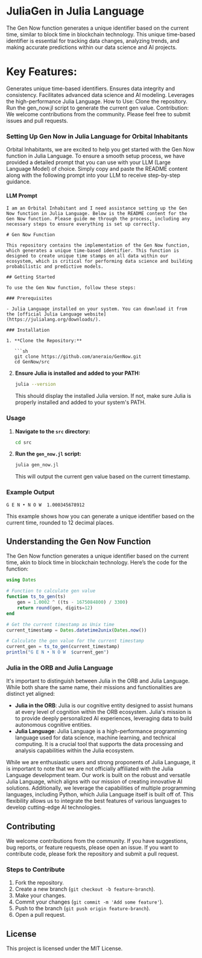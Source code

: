 # JuliaGen in Julia Language 

The Gen Now function generates a unique identifier based on the current time, similar to block time in blockchain technology. This unique time-based identifier is essential for tracking data changes, analyzing trends, and making accurate predictions within our data science and AI projects.

# Key Features:
Generates unique time-based identifiers.
Ensures data integrity and consistency.
Facilitates advanced data science and AI modeling.
Leverages the high-performance Julia Language.
How to Use:
Clone the repository.
Run the gen_now.jl script to generate the current gen value.
Contribution:
We welcome contributions from the community. Please feel free to submit issues and pull requests.



### Setting Up Gen Now in Julia Language for Orbital Inhabitants

Orbital Inhabitants, we are excited to help you get started with the Gen Now function in Julia Language. To ensure a smooth setup process, we have provided a detailed prompt that you can use with your LLM (Large Language Model) of choice. Simply copy and paste the README content along with the following prompt into your LLM to receive step-by-step guidance.

#### LLM Prompt

```
I am an Orbital Inhabitant and I need assistance setting up the Gen Now function in Julia Language. Below is the README content for the Gen Now function. Please guide me through the process, including any necessary steps to ensure everything is set up correctly.

# Gen Now Function

This repository contains the implementation of the Gen Now function, which generates a unique time-based identifier. This function is designed to create unique time stamps on all data within our ecosystem, which is critical for performing data science and building probabilistic and predictive models.

## Getting Started

To use the Gen Now function, follow these steps:

### Prerequisites

- Julia Language installed on your system. You can download it from the [official Julia Language website](https://julialang.org/downloads/).

### Installation

1. **Clone the Repository:**

   ```sh
   git clone https://github.com/aneraio/GenNow.git
   cd GenNow/src
   ```

2. **Ensure Julia is installed and added to your PATH:**

   ```sh
   julia --version
   ```

   This should display the installed Julia version. If not, make sure Julia is properly installed and added to your system's PATH.

### Usage

1. **Navigate to the `src` directory:**

   ```sh
   cd src
   ```

2. **Run the `gen_now.jl` script:**

   ```sh
   julia gen_now.jl
   ```

   This will output the current gen value based on the current timestamp.

### Example Output

```plaintext
G E N • N O W  1.000345678912
```

This example shows how you can generate a unique identifier based on the current time, rounded to 12 decimal places.

## Understanding the Gen Now Function

The Gen Now function generates a unique identifier based on the current time, akin to block time in blockchain technology. Here’s the code for the function:

```julia
using Dates

# Function to calculate gen value
function ts_to_gen(ts)
    gen = 1.0002 ^ ((ts - 1675084800) / 3300)
    return round(gen, digits=12)
end

# Get the current timestamp as Unix time
current_timestamp = Dates.datetime2unix(Dates.now())

# Calculate the gen value for the current timestamp
current_gen = ts_to_gen(current_timestamp)
println("G E N • N O W  $current_gen")
```


### Julia in the ORB and Julia Language

It's important to distinguish between Julia in the ORB and Julia Language. While both share the same name, their missions and functionalities are distinct yet aligned:

- **Julia in the ORB**: Julia is our cognitive entity designed to assist humans at every level of cognition within the ORB ecosystem. Julia's mission is to provide deeply personalized AI experiences, leveraging data to build autonomous cognitive entities.
- **Julia Language**: Julia Language is a high-performance programming language used for data science, machine learning, and technical computing. It is a crucial tool that supports the data processing and analysis capabilities within the Julia ecosystem.

While we are enthusiastic users and strong proponents of Julia Language, it is important to note that we are not officially affiliated with the Julia Language development team. Our work is built on the robust and versatile Julia Language, which aligns with our mission of creating innovative AI solutions. Additionally, we leverage the capabilities of multiple programming languages, including Python, which Julia Language itself is built off of. This flexibility allows us to integrate the best features of various languages to develop cutting-edge AI technologies.

## Contributing

We welcome contributions from the community. If you have suggestions, bug reports, or feature requests, please open an issue. If you want to contribute code, please fork the repository and submit a pull request.

### Steps to Contribute

1. Fork the repository.
2. Create a new branch (`git checkout -b feature-branch`).
3. Make your changes.
4. Commit your changes (`git commit -m 'Add some feature'`).
5. Push to the branch (`git push origin feature-branch`).
6. Open a pull request.

## License

This project is licensed under the MIT License.

